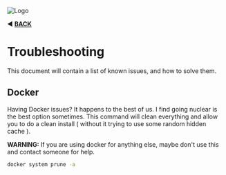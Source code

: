 ![Logo](https://red-van-workshop.s3.us-east-1.amazonaws.com/logo.png "Logo")

:arrow_backward: **[BACK](../README.md)**

Troubleshooting
===

This document will contain a list of known issues, and how to solve them.

Docker
---

Having Docker issues? It happens to the best of us.  I find going nuclear is the best option sometimes.  This command will clean everything and allow you to do a clean install ( without it trying to use some random hidden cache ).

**WARNING:** If you are using docker for anything else, maybe don't use this and contact someone for help.

```bash
docker system prune -a
```

